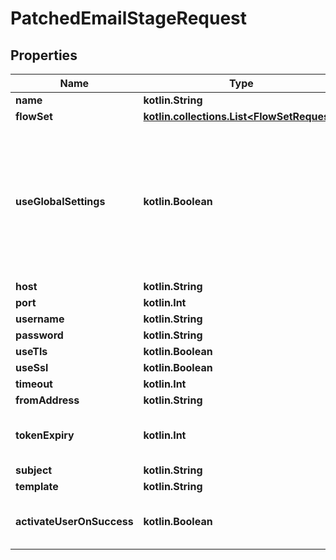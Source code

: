 
# PatchedEmailStageRequest

## Properties
Name | Type | Description | Notes
------------ | ------------- | ------------- | -------------
**name** | **kotlin.String** |  |  [optional]
**flowSet** | [**kotlin.collections.List&lt;FlowSetRequest&gt;**](FlowSetRequest.md) |  |  [optional]
**useGlobalSettings** | **kotlin.Boolean** | When enabled, global Email connection settings will be used and connection settings below will be ignored. |  [optional]
**host** | **kotlin.String** |  |  [optional]
**port** | **kotlin.Int** |  |  [optional]
**username** | **kotlin.String** |  |  [optional]
**password** | **kotlin.String** |  |  [optional]
**useTls** | **kotlin.Boolean** |  |  [optional]
**useSsl** | **kotlin.Boolean** |  |  [optional]
**timeout** | **kotlin.Int** |  |  [optional]
**fromAddress** | **kotlin.String** |  |  [optional]
**tokenExpiry** | **kotlin.Int** | Time in minutes the token sent is valid. |  [optional]
**subject** | **kotlin.String** |  |  [optional]
**template** | **kotlin.String** |  |  [optional]
**activateUserOnSuccess** | **kotlin.Boolean** | Activate users upon completion of stage. |  [optional]



